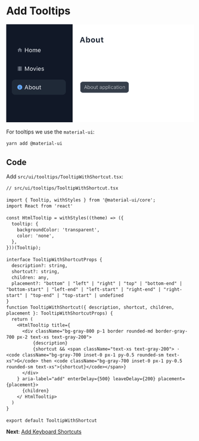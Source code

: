 # Add Tooltips

![tooltips](imgs/tooltips.png)

For tooltips we use the `material-ui`:

```bash
yarn add @material-ui
```

## Code

Add `src/ui/tooltips/TooltipWithShortcut.tsx`:

```tsx
// src/ui/tooltips/TooltipWithShortcut.tsx

import { Tooltip, withStyles } from '@material-ui/core';
import React from 'react'

const HtmlTooltip = withStyles((theme) => ({
  tooltip: {
    backgroundColor: 'transparent',
    color: 'none',
  },
}))(Tooltip);

interface TooltipWithShortcutProps {
  description?: string,
  shortcut?: string,
  children: any,
  placement?: "bottom" | "left" | "right" | "top" | "bottom-end" | "bottom-start" | "left-end" | "left-start" | "right-end" | "right-start" | "top-end" | "top-start" | undefined
}
function TooltipWithShortcut({ description, shortcut, children, placement }: TooltipWithShortcutProps) {
  return (
    <HtmlTooltip title={
      <div className="bg-gray-800 p-1 border rounded-md border-gray-700 px-2 text-xs text-gray-200">
          {description}
          {shortcut && <span className="text-xs text-gray-200"> · <code className="bg-gray-700 inset-0 px-1 py-0.5 rounded-sm text-xs">G</code> then <code className="bg-gray-700 inset-0 px-1 py-0.5 rounded-sm text-xs">{shortcut}</code></span>}
      </div>
    } aria-label="add" enterDelay={500} leaveDelay={200} placement={placement}>
      {children}
    </ HtmlTooltip>
  )
}

export default TooltipWithShortcut

```

**Next**: [Add Keyboard Shortcuts](7.add-keyboard-shortcuts.md)
